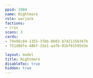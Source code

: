 ```yaml
---
ppid: 1984
name: Nightmare
role: warjack
factions:
- cryx
scans: 2
cards:
- 79e96c84-1355-37bb-8b83-b7d21158347b
- 751d88fe-48bf-31e1-aafb-01bf81595d3e

layout: model
title: Nightmare
disableToc: true
hidden: true
---
```

